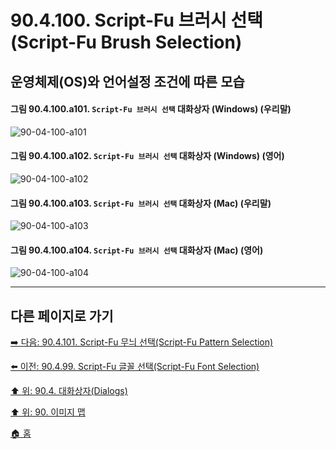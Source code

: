 # 90.4.100. Script-Fu 브러시 선택(Script-Fu Brush Selection)
## 운영체제(OS)와 언어설정 조건에 따른 모습

<a id="90-04-100-a101"></a>

#### 그림 90.4.100.a101. `Script-Fu 브러시 선택` 대화상자 (Windows) (우리말)
![90-04-100-a101](https://github.com/wonder13662/gimp/assets/15767104/140530c7-06b7-4b3b-9372-d2a770bf6108)

<a id="90-04-100-a102"></a>

#### 그림 90.4.100.a102. `Script-Fu 브러시 선택` 대화상자 (Windows) (영어)
![90-04-100-a102](https://github.com/wonder13662/gimp/assets/15767104/e1835a50-9f14-4a62-97ae-1c1fc260f517)

<a id="90-04-100-a103"></a>

#### 그림 90.4.100.a103. `Script-Fu 브러시 선택` 대화상자 (Mac) (우리말)
![90-04-100-a103](https://github.com/wonder13662/gimp/assets/15767104/55022eda-03cb-41a4-b453-b2f0687db652)

<a id="90-04-100-a104"></a>

#### 그림 90.4.100.a104. `Script-Fu 브러시 선택` 대화상자 (Mac) (영어)
![90-04-100-a104](https://github.com/wonder13662/gimp/assets/15767104/5b39d5c8-53a6-4634-8391-343eabab585e)

***

## 다른 페이지로 가기

[➡️ 다음: 90.4.101. Script-Fu 무늬 선택(Script-Fu Pattern Selection)](./90-04-101-script_fu_pattern_selection.md)

[⬅️ 이전: 90.4.99. Script-Fu 글꼴 선택(Script-Fu Font Selection)](./90-04-99-script_fu_font_selection.md)

[⬆️ 위: 90.4. 대화상자(Dialogs)](./90-04-00-dialogs.md)

[⬆️ 위: 90. 이미지 맵](./90-00-image-map.md)

[🏠 홈](./00-home.md)
